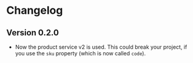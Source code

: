 # Changelog

## Version 0.2.0
- Now the product service v2 is used. This could break your project, if you use the `sku` property (which is now called `code`).